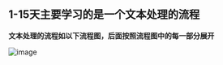 ## 1-15天主要学习的是一个文本处理的流程

**文本处理的流程如以下流程图，后面按照流程图中的每一部分展开**

 ![image](https://github.com/XueRenJing/Python-NLP-LEARNING/raw/master/word_process.png)
